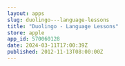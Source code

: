 ```yaml
---
layout: apps
slug: duolingo---language-lessons
title: "Duolingo - Language Lessons"
store: apple
app_id: 570060128
date: 2024-03-11T17:00:39Z
published: 2012-11-13T08:00:00Z
---
```

